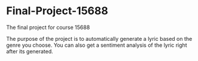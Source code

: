 # Final-Project-15688
The final project for course 15688

The purpose of the project is to automatically generate a lyric based on the genre you choose. You can also get a sentiment analysis of the lyric right after its generated.


